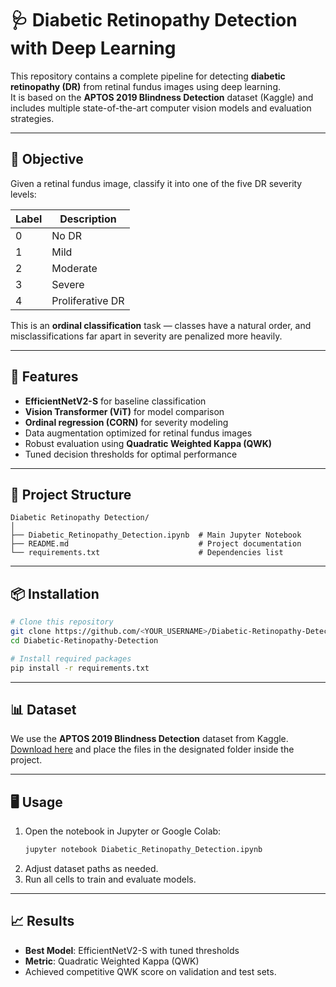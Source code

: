 # 🩺 Diabetic Retinopathy Detection with Deep Learning

This repository contains a complete pipeline for detecting **diabetic retinopathy (DR)** from retinal fundus images using deep learning.  
It is based on the **APTOS 2019 Blindness Detection** dataset (Kaggle) and includes multiple state-of-the-art computer vision models and evaluation strategies.

---

## 🎯 Objective
Given a retinal fundus image, classify it into one of the five DR severity levels:

| Label | Description         |
|-------|--------------------|
| 0     | No DR               |
| 1     | Mild                |
| 2     | Moderate            |
| 3     | Severe              |
| 4     | Proliferative DR    |

This is an **ordinal classification** task — classes have a natural order, and misclassifications far apart in severity are penalized more heavily.

---

## 🚀 Features
- **EfficientNetV2-S** for baseline classification
- **Vision Transformer (ViT)** for model comparison
- **Ordinal regression (CORN)** for severity modeling
- Data augmentation optimized for retinal fundus images
- Robust evaluation using **Quadratic Weighted Kappa (QWK)**
- Tuned decision thresholds for optimal performance

---

## 📂 Project Structure
```
Diabetic Retinopathy Detection/
│
├── Diabetic_Retinopathy_Detection.ipynb  # Main Jupyter Notebook
├── README.md                             # Project documentation
└── requirements.txt                      # Dependencies list
```

---

## 📦 Installation
```bash
# Clone this repository
git clone https://github.com/<YOUR_USERNAME>/Diabetic-Retinopathy-Detection.git
cd Diabetic-Retinopathy-Detection

# Install required packages
pip install -r requirements.txt
```

---

## 📊 Dataset
We use the **APTOS 2019 Blindness Detection** dataset from Kaggle.  
[Download here](https://www.kaggle.com/competitions/aptos2019-blindness-detection/data) and place the files in the designated folder inside the project.

---

## 🖥 Usage
1. Open the notebook in Jupyter or Google Colab:
   ```bash
   jupyter notebook Diabetic_Retinopathy_Detection.ipynb
   ```
2. Adjust dataset paths as needed.
3. Run all cells to train and evaluate models.

---

## 📈 Results
- **Best Model**: EfficientNetV2-S with tuned thresholds
- **Metric**: Quadratic Weighted Kappa (QWK)
- Achieved competitive QWK score on validation and test sets.



